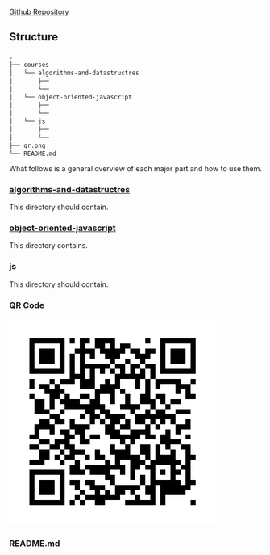 [Github Repository](https://github.com/RussellAbraham/javascript/)

## Structure

```
.
├── courses
│   └── algorithms-and-datastructres
│       ├── 
│       └── 
│   └── object-oriented-javascript
│       ├── 
│       └── 
│   └── js
│       ├── 
│       └── 
├── qr.png
└── README.md
```

What follows is a general overview of each major part and how to use them.

### [algorithms-and-datastructres](https://github.com/RussellAbraham/javascript/courses/algorithms-and-datastructres/)

This directory should contain. 

### [object-oriented-javascript](https://github.com/RussellAbraham/javascript/object-oriented-javascript/)

This directory contains.

### js

This directory should contain.

### QR Code
![JavaScript](qr.png)

### README.md
